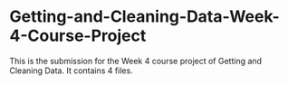 # Getting-and-Cleaning-Data-Week-4-Course-Project
This is the submission for the Week 4 course project of Getting and Cleaning Data. It contains 4 files. 

